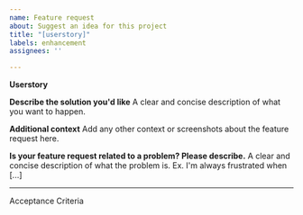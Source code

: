 ```yaml
---
name: Feature request
about: Suggest an idea for this project
title: "[userstory]"
labels: enhancement
assignees: ''

---
```


**Userstory**

**Describe the solution you'd like**
A clear and concise description of what you want to happen.

**Additional context**
Add any other context or screenshots about the feature request here.

**Is your feature request related to a problem? Please describe.**
A clear and concise description of what the problem is. Ex. I'm always frustrated when [...]

---
Acceptance Criteria
